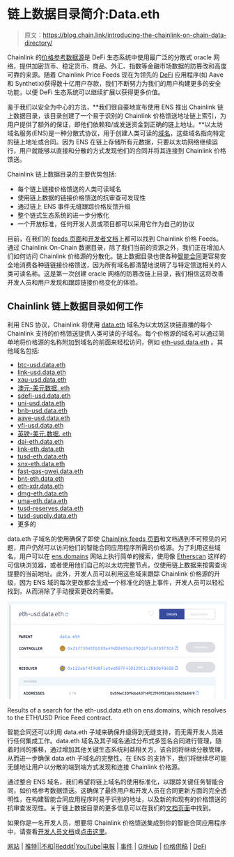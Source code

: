 # 链上数据目录简介:Data.eth

> 原文：<https://blog.chain.link/introducing-the-chainlink-on-chain-data-directory/>

Chainlink 的[价格参考数据源](https://chain.link/solutions/defi)是 DeFi 生态系统中使用最广泛的分散式 oracle 网络，提供加密货币、稳定货币、商品、外汇、指数等金融市场数据的防篡改和高度可靠的来源。随着 Chainlink Price Feeds 现在为领先的 [DeFi](https://chain.link/education/defi) 应用程序(如 Aave 和 Synthetix)获得数十亿用户存款，我们不断努力为我们的用户构建更多的安全功能，以便 DeFi 生态系统可以继续扩展以获得更多价值。

鉴于我们以安全为中心的方法，**我们很自豪地宣布使用 ENS 推出 Chainlink 链上数据目录，该目录创建了一个易于识别的 Chainlink 价格馈送地址链上索引，为用户提供了额外的保证，即他们依赖和/或发送资金到正确的链上地址。**以太坊域名服务(ENS)是一种分散式协议，用于创建人类可读的[域名](https://blog.chain.link/how-to-create-nft-domain-names/)，这些域名指向特定的链上地址或合同。因为 ENS 在链上存储所有元数据，只要以太坊网络继续运行，用户就能够以直接和分散的方式发现他们的合同并将其连接到 Chainlink 价格馈送。

Chainlink 链上数据目录的主要优势包括:

*   每个链上链接价格馈送的人类可读域名
*   使用链上数据的链接价格馈送的抗审查可发现性
*   通过链上 ENS 事件无缝跟踪价格反馈升级
*   整个链式生态系统的进一步分散化
*   一个开放标准，任何开发人员或项目都可以采用它作为自己的协议

目前，在我们的 [feeds 页面](https://data.chain.link/)和[开发者文档](https://docs.chain.link/docs/ethereum-addresses)上都可以找到 Chainlink 价格 Feeds。通过 Chainlink On-Chain 数据目录，除了我们当前的资源之外，我们正在增加人们如何访问 Chainlink 价格源的分散化。链上数据目录也使各种[智能合同](https://chain.link/education/smart-contracts)更容易安全地消费各种链链接价格馈送，因为所有域名都清楚地说明了与特定馈送相关的人类可读名称。这是第一次创建 oracle 网络的防篡改链上目录，我们相信这将改善开发人员和用户发现和跟踪链接价格变化的体验。

## Chainlink 链上数据目录如何工作

利用 ENS 协议，Chainlink 将使用 [data.eth](https://etherscan.io/enslookup-search?search=data.eth) 域名为以太坊区块链直播的每个 Chainlink 支持的价格馈送提供人类可读的子域名。每个价格源的域名可以通过简单地将价格源的名称附加到域名的前面来轻松访问，例如 [eth-usd.data.eth](https://etherscan.io/enslookup-search?search=eth-usd.data.eth) 。其他域名包括:

*   [btc-usd.data.eth](https://etherscan.io/enslookup-search?search=btc-usd.data.eth)
*   [link-usd.data.eth](https://etherscan.io/enslookup-search?search=link-usd.data.eth)
*   [xau-usd.data.eth](https://etherscan.io/enslookup-search?search=xau-usd.data.eth)
*   [澳元-美元数据. eth](https://etherscan.io/enslookup-search?search=aud-usd.data.eth)
*   [sdefi-usd.data.eth](https://etherscan.io/enslookup-search?search=sdefi-usd.data.eth)
*   [uni-usd.data.eth](https://etherscan.io/enslookup-search?search=uni-usd.data.eth)
*   [bnb-usd.data.eth](https://etherscan.io/enslookup-search?search=bnb-usd.data.eth)
*   [aave-usd.data.eth](https://etherscan.io/enslookup-search?search=aave-usd.data.eth)
*   [yfi-usd.data.eth](https://etherscan.io/enslookup-search?search=yfi-usd.data.eth)
*   [英镑-美元.数据. eth](https://etherscan.io/enslookup-search?search=gbp-usd.data.eth)
*   [dai-eth.data.eth](https://etherscan.io/enslookup-search?search=dai-eth.data.eth)
*   [link-eth.data.eth](https://etherscan.io/enslookup-search?search=link-eth.data.eth)
*   [tusd-eth.data.eth](https://etherscan.io/enslookup-search?search=tusd-eth.data.eth)
*   [snx-eth.data.eth](https://etherscan.io/enslookup-search?search=snx-eth.data.eth)
*   [fast-gas-gwei.data.eth](https://etherscan.io/enslookup-search?search=fast-gas-gwei.data.eth)
*   [bnt-eth.data.eth](https://etherscan.io/enslookup-search?search=bnt-eth.data.eth)
*   [eth-xdr.data.eth](https://etherscan.io/enslookup-search?search=eth-xdr.data.eth)
*   [dmg-eth.data.eth](https://etherscan.io/enslookup-search?search=dmg-eth.data.eth)
*   [uma-eth.data.eth](https://etherscan.io/enslookup-search?search=uma-eth.data.eth)
*   [tusd-reserves.data.eth](https://etherscan.io/enslookup-search?search=tusd-reserves.data.eth)
*   [tusd-supply.data.eth](https://etherscan.io/enslookup-search?search=tusd-supply.data.eth)
*   更多的

data.eth 子域名的使用确保了即使 [Chainlink feeds 页面](https://feeds.chain.link/)和文档遇到不可预见的问题，用户仍然可以访问他们的智能合同应用程序所需的价格源。为了利用这些域名，用户可以在 [ens.domains](https://app.ens.domains/) 网站上执行简单的搜索，使用像 [Etherscan](http://etherscan.io/) 这样的可信块浏览器，或者使用他们自己的以太坊完整节点，仅使用链上数据来按需查询提要的当前地址。此外，开发人员可以利用这些域来跟踪 Chainlink 价格源的升级，因为 ENS 域的每次更改都会生成一个标准化的链上事件，开发人员可以轻松找到，从而消除了手动搜索更改的需要。

![eth-usd.data.eth on ens.domains](img/b6690832d1481fe907eb66e67c548edf.png)

<figcaption id="caption-attachment-405" class="wp-caption-text">Results of a search for the eth-usd.data.eth on ens.domains, which resolves to the ETH/USD Price Feed contract.</figcaption>



智能合同还可以利用 data.eth 子域来确保升级得到无缝支持，而无需开发人员进行任何集成工作。data.eth 域名及其子域名通过分布式多签名合同进行管理，随着时间的推移，通过增加其他关键生态系统利益相关方，该合同将继续分散管理，从而进一步确保 data.eth 子域名的完整性。在 ENS 的支持下，我们将继续尽可能无缝地让用户以分散的端到端方式发现和连接 Chainlink 价格源。

通过整合 ENS 域名，我们希望将链上域名的使用标准化，以跟踪关键任务智能合同，如价格参考数据馈送。这确保了最终用户和开发人员在合同更新方面的完全透明性，在构建智能合同应用程序时易于识别的地址，以及新的和现有的价格馈送的抗审查发现性。关于链上数据目录的更多信息可以在我们的[文档页面](https://docs.chain.link/docs/ens#config)中找到。

如果你是一名开发人员，想要将 Chainlink 价格馈送集成到你的智能合同应用程序中，请查看[开发人员文档](https://docs.chain.link/)或[点击这里](https://chainlink.typeform.com/to/gEwrPO)。

[网站](https://chain.link/) | [推特](https://twitter.com/chainlink)|[|](https://www.reddit.com/r/Chainlink/)[不和](https://discordapp.com/invite/aSK4zew)|[Reddit](https://www.reddit.com/r/Chainlink/)|[YouTube](https://www.youtube.com/channel/UCnjkrlqaWEBSnKZQ71gdyFA)|[电报](https://t.me/chainlinkofficial) | [事件](https://blog.chain.link/tag/events/) | [GitHub](https://github.com/smartcontractkit/chainlink) | [价格供稿](https://feeds.chain.link/) | [DeFi](https://defi.chain.link/)